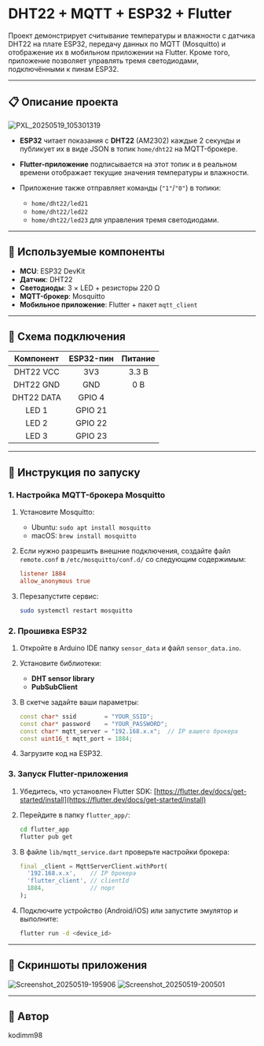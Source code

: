 # DHT22 + MQTT + ESP32 + Flutter

Проект демонстрирует считывание температуры и влажности с датчика DHT22 на плате ESP32, передачу данных по MQTT (Mosquitto) и отображение их в мобильном приложении на Flutter. Кроме того, приложение позволяет управлять тремя светодиодами, подключёнными к пинам ESP32.

---

## 📋 Описание проекта

![PXL_20250519_105301319](https://github.com/user-attachments/assets/504f7d21-8e30-4dd5-adce-4c959d098755)


* **ESP32** читает показания с **DHT22** (AM2302) каждые 2 секунды и публикует их в виде JSON в топик `home/dht22` на MQTT-брокере.
* **Flutter-приложение** подписывается на этот топик и в реальном времени отображает текущие значения температуры и влажности.
* Приложение также отправляет команды (`"1"`/`"0"`) в топики:

  * `home/dht22/led21`
  * `home/dht22/led22`
  * `home/dht22/led23`
    для управления тремя светодиодами.

---

## 🔧 Используемые компоненты

* **MCU**: ESP32 DevKit
* **Датчик**: DHT22
* **Светодиоды**: 3 × LED + резисторы 220 Ω
* **MQTT-брокер**: Mosquitto
* **Мобильное приложение**: Flutter + пакет `mqtt_client`

---

## 🔌 Схема подключения

|  Компонент | ESP32-пин | Питание |
| :--------: | :-------: | :-----: |
|  DHT22 VCC |    3V3    |  3.3 В  |
|  DHT22 GND |    GND    |   0 В   |
| DHT22 DATA |   GPIO 4  |         |
|    LED 1   |  GPIO 21  |         |
|    LED 2   |  GPIO 22  |         |
|    LED 3   |  GPIO 23  |         |

---

## 🚀 Инструкция по запуску

### 1. Настройка MQTT-брокера Mosquitto

1. Установите Mosquitto:

   * Ubuntu: `sudo apt install mosquitto`
   * macOS: `brew install mosquitto`
2. Если нужно разрешить внешние подключения, создайте файл `remote.conf` в `/etc/mosquitto/conf.d/` со следующим содержимым:

   ```conf
   listener 1884
   allow_anonymous true
   ```
3. Перезапустите сервис:

   ```bash
   sudo systemctl restart mosquitto
   ```

### 2. Прошивка ESP32

1. Откройте в Arduino IDE папку `sensor_data` и файл `sensor_data.ino`.
2. Установите библиотеки:

   * **DHT sensor library**
   * **PubSubClient**
3. В скетче задайте ваши параметры:

   ```cpp
   const char* ssid        = "YOUR_SSID";
   const char* password    = "YOUR_PASSWORD";
   const char* mqtt_server = "192.168.x.x";  // IP вашего брокера
   const uint16_t mqtt_port = 1884;
   ```
4. Загрузите код на ESP32.

### 3. Запуск Flutter-приложения

1. Убедитесь, что установлен Flutter SDK: [https://flutter.dev/docs/get-started/install](https://flutter.dev/docs/get-started/install)
2. Перейдите в папку `flutter_app/`:

   ```bash
   cd flutter_app
   flutter pub get
   ```
3. В файле `lib/mqtt_service.dart` проверьте настройки брокера:

   ```dart
   final _client = MqttServerClient.withPort(
     '192.168.x.x',    // IP брокера
     'flutter_client', // clientId
     1884,             // порт
   );
   ```
4. Подключите устройство (Android/iOS) или запустите эмулятор и выполните:

   ```bash
   flutter run -d <device_id>
   ```

---

## 📱 Скриншоты приложения
![Screenshot_20250519-195906](https://github.com/user-attachments/assets/40660459-c047-4f99-a9bd-6404e896a672)
![Screenshot_20250519-200501](https://github.com/user-attachments/assets/bbe59737-9225-4068-8d91-5f744437464d)

---

## 📝 Автор
kodimm98
